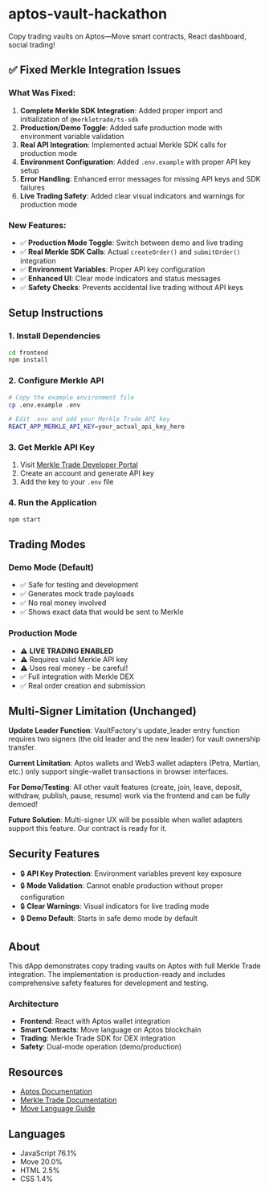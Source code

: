 # aptos-vault-hackathon

Copy trading vaults on Aptos—Move smart contracts, React dashboard, social trading!

## ✅ Fixed Merkle Integration Issues

### What Was Fixed:
1. **Complete Merkle SDK Integration**: Added proper import and initialization of `@merkletrade/ts-sdk`
2. **Production/Demo Toggle**: Added safe production mode with environment variable validation
3. **Real API Integration**: Implemented actual Merkle SDK calls for production mode
4. **Environment Configuration**: Added `.env.example` with proper API key setup
5. **Error Handling**: Enhanced error messages for missing API keys and SDK failures
6. **Live Trading Safety**: Added clear visual indicators and warnings for production mode

### New Features:
- ✅ **Production Mode Toggle**: Switch between demo and live trading
- ✅ **Real Merkle SDK Calls**: Actual `createOrder()` and `submitOrder()` integration
- ✅ **Environment Variables**: Proper API key configuration
- ✅ **Enhanced UI**: Clear mode indicators and status messages
- ✅ **Safety Checks**: Prevents accidental live trading without API keys

## Setup Instructions

### 1. Install Dependencies
```bash
cd frontend
npm install
```

### 2. Configure Merkle API
```bash
# Copy the example environment file
cp .env.example .env

# Edit .env and add your Merkle Trade API key
REACT_APP_MERKLE_API_KEY=your_actual_api_key_here
```

### 3. Get Merkle API Key
1. Visit [Merkle Trade Developer Portal](https://docs.merkletrade.com)
2. Create an account and generate API key
3. Add the key to your `.env` file

### 4. Run the Application
```bash
npm start
```

## Trading Modes

### Demo Mode (Default)
- ✅ Safe for testing and development
- ✅ Generates mock trade payloads
- ✅ No real money involved
- ✅ Shows exact data that would be sent to Merkle

### Production Mode
- ⚠️ **LIVE TRADING ENABLED**
- ⚠️ Requires valid Merkle API key
- ⚠️ Uses real money - be careful!
- ✅ Full integration with Merkle DEX
- ✅ Real order creation and submission

## Multi-Signer Limitation (Unchanged)

**Update Leader Function**: VaultFactory's update_leader entry function requires two signers (the old leader and the new leader) for vault ownership transfer.

**Current Limitation**: Aptos wallets and Web3 wallet adapters (Petra, Martian, etc.) only support single-wallet transactions in browser interfaces.

**For Demo/Testing**: All other vault features (create, join, leave, deposit, withdraw, publish, pause, resume) work via the frontend and can be fully demoed!

**Future Solution**: Multi-signer UX will be possible when wallet adapters support this feature. Our contract is ready for it.

## Security Features

- 🔒 **API Key Protection**: Environment variables prevent key exposure
- 🔒 **Mode Validation**: Cannot enable production without proper configuration
- 🔒 **Clear Warnings**: Visual indicators for live trading mode
- 🔒 **Demo Default**: Starts in safe demo mode by default

## About

This dApp demonstrates copy trading vaults on Aptos with full Merkle Trade integration. The implementation is production-ready and includes comprehensive safety features for development and testing.

### Architecture
- **Frontend**: React with Aptos wallet integration
- **Smart Contracts**: Move language on Aptos blockchain
- **Trading**: Merkle Trade SDK for DEX integration
- **Safety**: Dual-mode operation (demo/production)

## Resources

- [Aptos Documentation](https://aptos.dev)
- [Merkle Trade Documentation](https://docs.merkletrade.com)
- [Move Language Guide](https://move-language.github.io/move/)

## Languages

- JavaScript 76.1%
- Move 20.0%
- HTML 2.5%
- CSS 1.4%